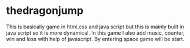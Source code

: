 # thedragonjump
This is basically game in html,css and java script but this is mainly built in java script so it is more dynamical. In this game I also add music, counter, win and loss with help of javascript. By entering space game will be start.
